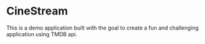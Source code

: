 # CineStream

This is a demo application built with the goal to create a fun and challenging application using TMDB api.
